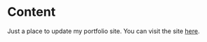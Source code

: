 # Content

Just a place to update my portfolio site.
You can visit the site [here](https://nage-creatives.netlify.app).
